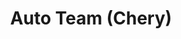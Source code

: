 ---
title: "Auto Team (Chery)"
url: /caracas/auto-team-chery-pascual-navarro/
shop: reparación de automóviles
---